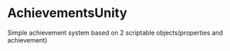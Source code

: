 # AchievementsUnity
Simple achievement system based on 2 scriptable objects(properties and achievement)
